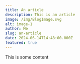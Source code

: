 ```yaml
---
title: An article
description: This is an article
image: /img/BlogImage.svg
alt: image-1
author: Me
slug: an-article
date: 2024-06-14T14:48:00.000Z
featured: true
---
```

This is some content
